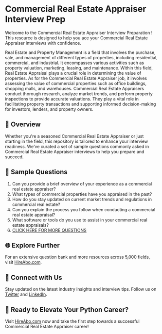 # Commercial Real Estate Appraiser Interview Prep

Welcome to the Commercial Real Estate Appraiser Interview Preparation ! This resource is designed to help you ace your Commercial Real Estate Appraiser interviews with confidence.

Real Estate and Property Management is a field that involves the purchase, sale, and management of different types of properties, including residential, commercial, and industrial. It encompasses various activities such as property valuation, marketing, leasing, and maintenance. Within this field, Real Estate Appraisal plays a crucial role in determining the value of properties. As for the Commercial Real Estate Appraiser job, it involves assessing the value of commercial properties such as office buildings, shopping malls, and warehouses. Commercial Real Estate Appraisers conduct thorough research, analyze market trends, and perform property inspections to provide accurate valuations. They play a vital role in facilitating property transactions and supporting informed decision-making for investors, lenders, and property owners.

## 🚀 Overview

Whether you're a seasoned Commercial Real Estate Appraiser or just starting in the field, this repository is tailored to enhance your interview readiness. We've curated a set of sample questions commonly asked in Commercial Real Estate Appraiser interviews to help you prepare and succeed.

## 📝 Sample Questions

1. Can you provide a brief overview of your experience as a commercial real estate appraiser?
2. What types of commercial properties have you appraised in the past?
3. How do you stay updated on current market trends and regulations in commercial real estate?
4. Can you explain the process you follow when conducting a commercial real estate appraisal?
5. What software or tools do you use to assist in your commercial real estate appraisals?
6. [CLICK HERE FOR MORE QUESTIONS](https://hireabo.com/job/21_2_3/Commercial%20Real%20Estate%20Appraiser)

## 🌐 Explore Further

For an extensive question bank and more resources across 5,000 fields, visit [HireAbo.com](https://www.hireabo.com).

## 📱 Connect with Us

Stay updated on the latest industry insights and interview tips. Follow us on [Twitter](https://twitter.com/hireabo) and [LinkedIn](https://www.linkedin.com/in/hire-abo-3609972a8/).

## 🚀 Ready to Elevate Your Python Career?

Visit [HireAbo.com](https://www.hireabo.com) now and take the first step towards a successful Commercial Real Estate Appraiser career!
